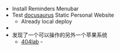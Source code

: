 - Install Reminders Menubar
- Test [docusaurus](https://docusaurus.io/zh-CN/) Static Personal Website
	- Already local deploy
-
- 发现了一个可以操作的另外一个苹果系统
	- [404lab](https://www.404lab.top/) -